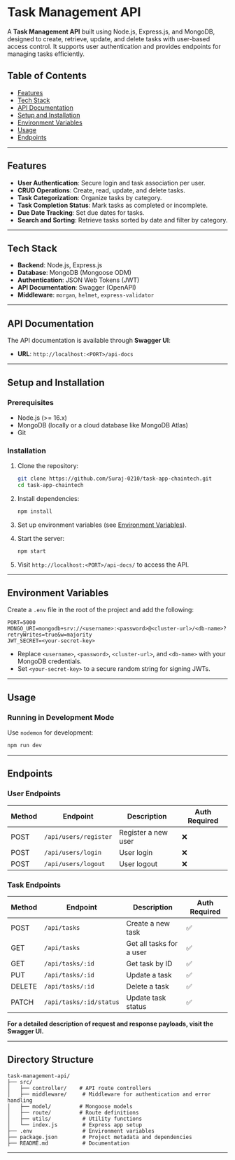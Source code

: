 # Task Management API

A **Task Management API** built using Node.js, Express.js, and MongoDB, designed to create, retrieve, update, and delete tasks with user-based access control. It supports user authentication and provides endpoints for managing tasks efficiently.

## Table of Contents
- [Features](#features)
- [Tech Stack](#tech-stack)
- [API Documentation](#api-documentation)
- [Setup and Installation](#setup-and-installation)
- [Environment Variables](#environment-variables)
- [Usage](#usage)
- [Endpoints](#endpoints)


---

## Features
- **User Authentication**: Secure login and task association per user.
- **CRUD Operations**: Create, read, update, and delete tasks.
- **Task Categorization**: Organize tasks by category.
- **Task Completion Status**: Mark tasks as completed or incomplete.
- **Due Date Tracking**: Set due dates for tasks.
- **Search and Sorting**: Retrieve tasks sorted by date and filter by category.

---

## Tech Stack
- **Backend**: Node.js, Express.js
- **Database**: MongoDB (Mongoose ODM)
- **Authentication**: JSON Web Tokens (JWT)
- **API Documentation**: Swagger (OpenAPI)
- **Middleware**: `morgan`, `helmet`, `express-validator`

---

## API Documentation
The API documentation is available through **Swagger UI**:

- **URL**: `http://localhost:<PORT>/api-docs`

---

## Setup and Installation

### Prerequisites
- Node.js (>= 16.x)
- MongoDB (locally or a cloud database like MongoDB Atlas)
- Git

### Installation
1. Clone the repository:
   ```bash
   git clone https://github.com/Suraj-0210/task-app-chaintech.git
   cd task-app-chaintech
   ```

2. Install dependencies:
   ```bash
   npm install
   ```

3. Set up environment variables (see [Environment Variables](#environment-variables)).

4. Start the server:
   ```bash
   npm start
   ```

5. Visit `http://localhost:<PORT>/api-docs/` to access the API.

---

## Environment Variables
Create a `.env` file in the root of the project and add the following:

```env
PORT=5000
MONGO_URI=mongodb+srv://<username>:<password>@<cluster-url>/<db-name>?retryWrites=true&w=majority
JWT_SECRET=<your-secret-key>
```

- Replace `<username>`, `<password>`, `<cluster-url>`, and `<db-name>` with your MongoDB credentials.
- Set `<your-secret-key>` to a secure random string for signing JWTs.

---

## Usage

### Running in Development Mode
Use `nodemon` for development:
```bash
npm run dev
```



---

## Endpoints

### User Endpoints
| Method | Endpoint        | Description                  | Auth Required |
|--------|-----------------|------------------------------|---------------|
| POST   | `/api/users/register` | Register a new user    | ❌            |
| POST   | `/api/users/login`    | User login             | ❌            |
| POST   | `/api/users/logout`   | User logout            | ❌            |

### Task Endpoints
| Method | Endpoint                | Description                 | Auth Required |
|--------|-------------------------|-----------------------------|---------------|
| POST   | `/api/tasks`            | Create a new task           | ✅            |
| GET    | `/api/tasks`            | Get all tasks for a user    | ✅            |
| GET    | `/api/tasks/:id`        | Get task by ID              | ✅            |
| PUT    | `/api/tasks/:id`        | Update a task               | ✅            |
| DELETE | `/api/tasks/:id`        | Delete a task               | ✅            |
| PATCH  | `/api/tasks/:id/status` | Update task status          | ✅            |

**For a detailed description of request and response payloads, visit the Swagger UI.**

---

## Directory Structure
```
task-management-api/
├── src/
│   ├── controller/    # API route controllers
│   ├── middleware/     # Middleware for authentication and error handling
│   ├── model/         # Mongoose models
│   ├── route/         # Route definitions
│   ├── utils/          # Utility functions
│   └── index.js        # Express app setup
├── .env                # Environment variables
├── package.json        # Project metadata and dependencies
├── README.md           # Documentation
```

---

